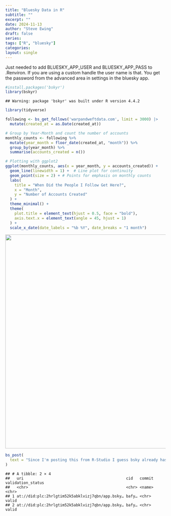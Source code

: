 ```yaml
---
title: "Bluesky Data in R"
subtitle: ""
excerpt: ""
date: 2024-11-13
author: "Steve Ewing"
draft: false
series:
tags: ["R", "bluesky"]
categories:
layout: single
---
```


Just needed to add BLUESKY_APP_USER and BLUESKY_APP_PASS to .Renviron. If you are using a custom handle the user name is that. You get the password from the advanced area in settings in the bluesky app.


``` r
#install.packages('bskyr')
library(bskyr)
```

```
## Warning: package 'bskyr' was built under R version 4.4.2
```

``` r
library(tidyverse)

following <- bs_get_follows('warpandweftdata.com', limit = 3000) |>
  mutate(created_at = as.Date(created_at))
```

``` r
# Group by Year-Month and count the number of accounts
monthly_counts <- following %>%
  mutate(year_month = floor_date(created_at, "month")) %>%
  group_by(year_month) %>%
  summarise(accounts_created = n())

# Plotting with ggplot2
ggplot(monthly_counts, aes(x = year_month, y = accounts_created)) +
  geom_line(linewidth = 1) +  # Line plot for continuity
  geom_point(size = 2) + # Points for emphasis on monthly counts
  labs(
    title = "When Did the People I Follow Get Here?",
    x = "Month",
    y = "Number of Accounts Created"
  ) +
  theme_minimal() +
  theme(
    plot.title = element_text(hjust = 0.5, face = "bold"),
    axis.text.x = element_text(angle = 45, hjust = 1)
  ) +
  scale_x_date(date_labels = "%b %Y", date_breaks = "1 month")
```

<img src="{{< blogdown/postref >}}index_files/figure-html/unnamed-chunk-2-1.png" width="672" />



``` r
bs_post(
  text = "Since I'm posting this from R-Studio I guess bsky already has drafts and scheduling. #Rstats @bskyr.bsky.social"
)
```

```
## # A tibble: 2 × 4
##   uri                                             cid   commit validation_status
##   <chr>                                           <chr> <name> <chr>            
## 1 at://did:plc:2hrlgtim52k5abklvizj7qbn/app.bsky… bafy… <chr>  valid            
## 2 at://did:plc:2hrlgtim52k5abklvizj7qbn/app.bsky… bafy… <chr>  valid
```
